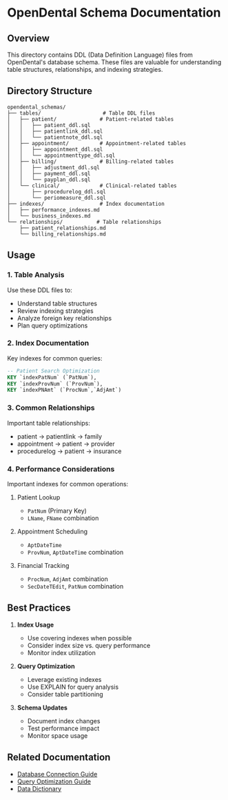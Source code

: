 # OpenDental Schema Documentation

## Overview
This directory contains DDL (Data Definition Language) files from OpenDental's database schema. These files are valuable for understanding table structures, relationships, and indexing strategies.

## Directory Structure
```
opendental_schemas/
├── tables/                    # Table DDL files
│   ├── patient/              # Patient-related tables
│   │   ├── patient_ddl.sql
│   │   ├── patientlink_ddl.sql
│   │   └── patientnote_ddl.sql
│   ├── appointment/          # Appointment-related tables
│   │   ├── appointment_ddl.sql
│   │   └── appointmenttype_ddl.sql
│   ├── billing/              # Billing-related tables
│   │   ├── adjustment_ddl.sql
│   │   ├── payment_ddl.sql
│   │   └── payplan_ddl.sql
│   └── clinical/             # Clinical-related tables
│       ├── procedurelog_ddl.sql
│       └── periomeasure_ddl.sql
├── indexes/                  # Index documentation
│   ├── performance_indexes.md
│   └── business_indexes.md
└── relationships/           # Table relationships
    ├── patient_relationships.md
    └── billing_relationships.md
```

## Usage

### 1. Table Analysis
Use these DDL files to:
- Understand table structures
- Review indexing strategies
- Analyze foreign key relationships
- Plan query optimizations

### 2. Index Documentation
Key indexes for common queries:
```sql
-- Patient Search Optimization
KEY `indexPatNum` (`PatNum`),
KEY `indexProvNum` (`ProvNum`),
KEY `indexPNAmt` (`ProcNum`,`AdjAmt`)
```

### 3. Common Relationships
Important table relationships:
- patient → patientlink → family
- appointment → patient → provider
- procedurelog → patient → insurance

### 4. Performance Considerations
Important indexes for common operations:
1. Patient Lookup
   - `PatNum` (Primary Key)
   - `LName`, `FName` combination

2. Appointment Scheduling
   - `AptDateTime`
   - `ProvNum`, `AptDateTime` combination

3. Financial Tracking
   - `ProcNum`, `AdjAmt` combination
   - `SecDateTEdit`, `PatNum` combination

## Best Practices

1. **Index Usage**
   - Use covering indexes when possible
   - Consider index size vs. query performance
   - Monitor index utilization

2. **Query Optimization**
   - Leverage existing indexes
   - Use EXPLAIN for query analysis
   - Consider table partitioning

3. **Schema Updates**
   - Document index changes
   - Test performance impact
   - Monitor space usage

## Related Documentation
- [Database Connection Guide](../connections/README.md)
- [Query Optimization Guide](../performance/query_optimization.md)
- [Data Dictionary](../data_dictionary.md) 